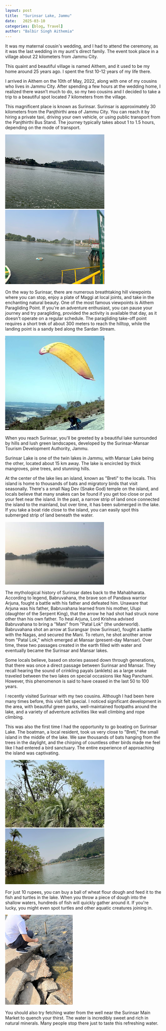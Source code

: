 ```yaml
---
layout: post
title:  "Surinsar Lake, Jammu"
date:   2025-03-10
categories: [blog, Travel]
author: "Balbir Singh Aithemia"
---
```

It was my maternal cousin's wedding, and I had to attend the ceremony, as it was the last wedding in my aunt's direct family. The event took place in a village about 22 kilometers from Jammu City.

This quaint and beautiful village is named Aithem, and it used to be my home around 25 years ago. I spent the first 10-12 years of my life there.

I arrived in Aithem on the 10th of May, 2022, along with one of my cousins who lives in Jammu City. After spending a few hours at the wedding home, I realized there wasn’t much to do, so my two cousins and I decided to take a trip to a beautiful spot located 7 kilometers from the village.

This magnificent place is known as Surinsar. Surinsar is approximately 30 kilometers from the Panjthirthi area of Jammu City. You can reach it by hiring a private taxi, driving your own vehicle, or using public transport from the Panjthirthi Bus Stand. The journey typically takes about 1 to 1.5 hours, depending on the mode of transport.

![Surinsar-lake](/assets/images/Lake.jpg)
![Surinsar-lake1](/assets/images/Lake1.jpg)

On the way to Surinsar, there are numerous breathtaking hill viewpoints where you can stop, enjoy a plate of Maggi at local joints, and take in the enchanting natural beauty. One of the most famous viewpoints is Aithem Paragliding Point. If you're an adventure enthusiast, you can pause your journey and try paragliding, provided the activity is available that day, as it doesn't operate on a regular schedule. The paragliding take-off point requires a short trek of about 300 meters to reach the hilltop, while the landing point is a sandy bed along the Sardan Stream.

![para](/assets/images/para.jpg)


When you reach Surinsar, you'll be greeted by a beautiful lake surrounded by hills and lush green landscapes, developed by the Surinsar-Mansar Tourism Development Authority, Jammu.

Surinsar Lake is one of the twin lakes in Jammu, with Mansar Lake being the other, located about 15 km away. The lake is encircled by thick mangroves, pine trees, and stunning hills.

At the center of the lake lies an island, known as "Breti" to the locals. This island is home to thousands of bats and migratory birds that visit seasonally. There's a small Nag Dev (Snake God) temple on the island, and locals believe that many snakes can be found if you get too close or put your feet near the island. In the past, a narrow strip of land once connected the island to the mainland, but over time, it has been submerged in the lake. If you take a boat ride close to the island, you can easily spot this submerged strip of land beneath the water.

![Breti](/assets/images/breti.jpg)


The mythological history of Surinsar dates back to the Mahabharata. According to legend, Babruvahana, the brave son of Pandava warrior Arjuna, fought a battle with his father and defeated him. Unaware that Arjuna was his father, Babruvahana learned from his mother, Ulupi (daughter of the Serpent King), that the arrow he had shot had struck none other than his own father. To heal Arjuna, Lord Krishna advised Babruvahana to bring a "Mani" from "Patal Lok" (the underworld). Babruvahana shot an arrow at Surangsar (now Surinsar), fought a battle with the Nagas, and secured the Mani. To return, he shot another arrow from "Patal Lok," which emerged at Mansar (present-day Mansar). Over time, these two passages created in the earth filled with water and eventually became the Surinsar and Mansar lakes.

Some locals believe, based on stories passed down through generations, that there was once a direct passage between Surinsar and Mansar. They recall hearing the sound of crinkling payals (anklets) as a large snake traveled between the two lakes on special occasions like Nag Panchami. However, this phenomenon is said to have ceased in the last 50 to 100 years.

I recently visited Surinsar with my two cousins. Although I had been here many times before, this visit felt special. I noticed significant development in the area, with beautiful green parks, well-maintained footpaths around the lake, and a variety of adventure activities like wall climbing and rope climbing.

This was also the first time I had the opportunity to go boating on Surinsar Lake. The boatman, a local resident, took us very close to "Breti," the small island in the middle of the lake. We saw thousands of bats hanging from the trees in the daylight, and the chirping of countless other birds made me feel like I had entered a bird sanctuary. The entire experience of approaching the island was captivating.

![Bats & Birds on Breti](/assets/images/bats.jpg)
![View from breti](/assets/images/bretiview.jpg)

For just 10 rupees, you can buy a ball of wheat flour dough and feed it to the fish and turtles in the lake. When you throw a piece of dough into the shallow waters, hundreds of fish will quickly gather around it. If you're lucky, you might even spot turtles and other aquatic creatures joining in.

![Turtle & Fish](/assets/images/fish.jpg)

You should also try fetching water from the well near the Surinsar Main Market to quench your thirst. The water is incredibly sweet and rich in natural minerals. Many people stop there just to taste this refreshing water.




[jekyll-docs]: https://jekyllrb.com/docs/home
[jekyll-gh]:   https://github.com/jekyll/jekyll
[jekyll-talk]: https://talk.jekyllrb.com/
